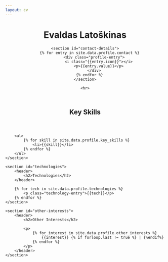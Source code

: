 ```yaml
---
layout: cv
---
```


<header>
    <h1>Evaldas Latoškinas</h1>

    <section id="contact-details">
        {% for entry in site.data.profile.contact %}
            <div class="profile-entry">
                <i class="{{entry.icon}}"></i>
                <p>{{entry.value}}</p>
            </div>
        {% endfor %}
    </section>

    <hr>
</header>

<body>
    <section id="key-skills">
        <header>
            <h2>Key Skills</h2>
        </header>

        <ul>
            {% for skill in site.data.profile.key_skills %}
                <li>{{skill}}</li>
            {% endfor %}
        </ul>
    </section>

    <section id="technologies">
        <header>
            <h2>Technologies</h2>
        </header>

        {% for tech in site.data.profile.technologies %}
            <p class="technology-entry">{{tech}}</p>
        {% endfor %}
    </section>

    <section id="other-interests">
        <header>
            <h2>Other Interests</h2>

            <p>
                {% for interest in site.data.profile.other_interests %}
                    {{interest}} {% if forloop.last != true %} | {%endif%}
                {% endfor %}
            </p>
        </header>
    </section>
</body>